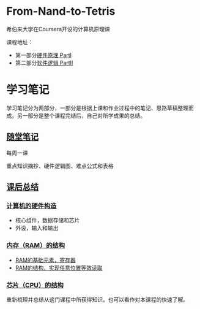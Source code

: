 # From-Nand-to-Tetris
希伯来大学在Coursera开设的计算机原理课

课程地址：
-  第一部分[硬件原理 PartI](https://www.coursera.org/learn/build-a-computer/home/week/1)
-  第二部分[软件逻辑 PartII](https://www.coursera.org/learn/nand2tetris2/home/welcome)

# 学习笔记

学习笔记分为两部分，一部分是根据上课和作业过程中的笔记、思路草稿整理而成。另一部分是整个课程完结后，自己对所学成果的总结。

## [随堂笔记](/Notes.md) 

每周一课

重点知识摘抄、硬件逻辑图、难点公式和表格

## [课后总结](/Reviews.md)
### [计算机的硬件构造](/Reviews.md/#计算机的硬件构造)
- 核心组件，数据存储和芯片
- 外设，输入和输出
### [内存（RAM）的结构](/Reviews.md/#内存（RAM）的结构)
- [RAM的基础元素，寄存器](/Reviews.md/#RAM的基础元素，寄存器)
- [RAM的结构，实现任意位置等效读取](/Reviews.md/#RAM的结构，实现任意位置等效读取)
### [芯片（CPU）的结构](/Reviews.md/#芯片CPU的结构)

重新梳理并总结从这门课程中所获得知识。也可以看作对本课程的快速了解。
